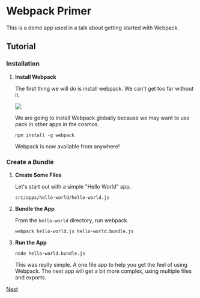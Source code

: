 # Webpack Primer

This is a demo app used in a talk about getting started with Webpack.

## Tutorial

### Installation
1. **Install Webpack**
   
   The first thing we will do is install webpack. We can't get too far without it.
   
   <img src="http://vignette2.wikia.nocookie.net/iceage/images/c/c5/Shangri.png/revision/latest?cb=20151120193423">
   
   We are going to install Webpack globally because we may want to use pack in other apps in the cosmos.
   
   `npm install -g webpack`
   
   Webpack is now available from anywhere!
   
### Create a Bundle

1. **Create Some Files**
   
   Let's start out with a simple "Hello World" app.
   
   `src/apps/hello-world/hello-world.js`
   
1. **Bundle the App**

   From the `hello-world` directory, run webpack.
   
   `webpack hello-world.js hello-world.bundle.js`
   
1. **Run the App**

   `node hello-world.bundle.js`
   
   This was really simple. 
   A one file app to help you get the feel of using Webpack.
   The next app will get a bit more complex, using multiple files and exports.
   
[Next](app-2.md)